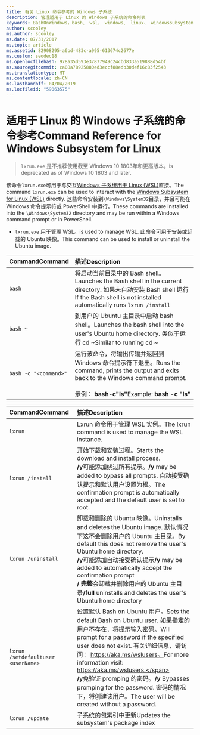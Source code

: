 ```yaml
---
title: 有关 Linux 命令参考的 Windows 子系统
description: 管理适用于 Linux 的 Windows 子系统的命令列表
keywords: BashOnWindows，bash、 wsl、 windows、 linux、 windowssubsystem、 ubuntu 的 windows 子系统
author: scooley
ms.author: scooley
ms.date: 07/31/2017
ms.topic: article
ms.assetid: 82908295-a6bd-483c-a995-613674c2677e
ms.custom: seodec18
ms.openlocfilehash: 978a35d593e37877949c24cbd833a519888d54bf
ms.sourcegitcommit: ca08a78925880ed3eccf88edb30def16c83f2543
ms.translationtype: MT
ms.contentlocale: zh-CN
ms.lasthandoff: 04/04/2019
ms.locfileid: "59063575"
---
```

# <a name="command-reference-for-windows-subsystem-for-linux"></a><span data-ttu-id="96cbe-104">适用于 Linux 的 Windows 子系统的命令参考</span><span class="sxs-lookup"><span data-stu-id="96cbe-104">Command Reference for Windows Subsystem for Linux</span></span>

> `lxrun.exe` <span data-ttu-id="96cbe-105">是不推荐使用截至 Windows 10 1803年和更高版本。</span><span class="sxs-lookup"><span data-stu-id="96cbe-105">is deprecated as of Windows 10 1803 and later.</span></span>

<span data-ttu-id="96cbe-106">该命令`lxrun.exe`可用于与交互[Windows 子系统用于 Linux (WSL)](https://msdn.microsoft.com/en-us/commandline/wsl/faq#what-windows-subsystem-for-linux-wsl-)直接。</span><span class="sxs-lookup"><span data-stu-id="96cbe-106">The command `lxrun.exe` can be used to interact with the [Windows Subsystem for Linux (WSL)](https://msdn.microsoft.com/en-us/commandline/wsl/faq#what-windows-subsystem-for-linux-wsl-) directly.</span></span>  <span data-ttu-id="96cbe-107">这些命令安装到`\Windows\System32`目录，并且可能在 Windows 命令提示符或 PowerShell 中运行。</span><span class="sxs-lookup"><span data-stu-id="96cbe-107">These commands are installed into the `\Windows\System32` directory and may be run within a Windows command prompt or in PowerShell.</span></span>

* `lxrun.exe` <span data-ttu-id="96cbe-108">用于管理 WSL。</span><span class="sxs-lookup"><span data-stu-id="96cbe-108">is used to manage WSL.</span></span>  <span data-ttu-id="96cbe-109">此命令可用于安装或卸载的 Ubuntu 映像。</span><span class="sxs-lookup"><span data-stu-id="96cbe-109">This command can be used to install or uninstall the Ubuntu image.</span></span>


| <span data-ttu-id="96cbe-110">Command</span><span class="sxs-lookup"><span data-stu-id="96cbe-110">Command</span></span>                     | <span data-ttu-id="96cbe-111">描述</span><span class="sxs-lookup"><span data-stu-id="96cbe-111">Description</span></span>                     |
|:----------------------------|:---------------------------|
| `bash`                      | <span data-ttu-id="96cbe-112">将启动当前目录中的 Bash shell。</span><span class="sxs-lookup"><span data-stu-id="96cbe-112">Launches the Bash shell in the current directory.</span></span>  <span data-ttu-id="96cbe-113">如果未自动安装 Bash shell 运行</span><span class="sxs-lookup"><span data-stu-id="96cbe-113">If the Bash shell is not installed automatically runs</span></span> `lxrun /install` |
| `bash ~`                    | <span data-ttu-id="96cbe-114">到用户的 Ubuntu 主目录中启动 bash shell。</span><span class="sxs-lookup"><span data-stu-id="96cbe-114">Launches the bash shell into the user's Ubuntu home directory.</span></span>  <span data-ttu-id="96cbe-115">类似于运行 cd ~</span><span class="sxs-lookup"><span data-stu-id="96cbe-115">Similar to running cd ~</span></span>            |
| `bash -c "<command>"`       | <span data-ttu-id="96cbe-116">运行该命令，将输出传输并返回到 Windows 命令提示符下退出。</span><span class="sxs-lookup"><span data-stu-id="96cbe-116">Runs the command, prints the output and exits back to the Windows command prompt.</span></span> <br/> <br/> <span data-ttu-id="96cbe-117">示例： **bash-c"ls"**</span><span class="sxs-lookup"><span data-stu-id="96cbe-117">Example:  **bash -c "ls"**</span></span> |

<p>

| <span data-ttu-id="96cbe-118">Command</span><span class="sxs-lookup"><span data-stu-id="96cbe-118">Command</span></span>                     | <span data-ttu-id="96cbe-119">描述</span><span class="sxs-lookup"><span data-stu-id="96cbe-119">Description</span></span>                     |
|:----------------------------|:---------------------------|
| `lxrun`                     | <span data-ttu-id="96cbe-120">Lxrun 命令用于管理 WSL 实例。</span><span class="sxs-lookup"><span data-stu-id="96cbe-120">The lxrun command is used to manage the WSL instance.</span></span> |
| `lxrun /install`            | <span data-ttu-id="96cbe-121">开始下载和安装过程。</span><span class="sxs-lookup"><span data-stu-id="96cbe-121">Starts the download and install process.</span></span> <br/> <span data-ttu-id="96cbe-122">**/y**可能添加绕过所有提示。</span><span class="sxs-lookup"><span data-stu-id="96cbe-122">**/y** may be added to bypass all prompts.</span></span>  <span data-ttu-id="96cbe-123">自动接受确认提示和默认用户设置为根。</span><span class="sxs-lookup"><span data-stu-id="96cbe-123">The confirmation prompt is automatically accepted and the default user is set to root.</span></span>          |
| `lxrun /uninstall`          | <span data-ttu-id="96cbe-124">卸载和删除的 Ubuntu 映像。</span><span class="sxs-lookup"><span data-stu-id="96cbe-124">Uninstalls and deletes the Ubuntu image.</span></span>  <span data-ttu-id="96cbe-125">默认情况下这不会删除用户的 Ubuntu 主目录。</span><span class="sxs-lookup"><span data-stu-id="96cbe-125">By default this does not remove the user's Ubuntu home directory.</span></span> <br/> <span data-ttu-id="96cbe-126">**/y**可能添加自动接受确认提示</span><span class="sxs-lookup"><span data-stu-id="96cbe-126">**/y** may be added to automatically accept the confirmation prompt</span></span> <br/><span data-ttu-id="96cbe-127">**/ 完整**会卸载并删除用户的 Ubuntu 主目录</span><span class="sxs-lookup"><span data-stu-id="96cbe-127">**/full** uninstalls and deletes the user's Ubuntu home directory</span></span>         |
| `lxrun /setdefaultuser <userName>`     | <span data-ttu-id="96cbe-128">设置默认 Bash on Ubuntu 用户。</span><span class="sxs-lookup"><span data-stu-id="96cbe-128">Sets the default Bash on Ubuntu user.</span></span> <span data-ttu-id="96cbe-129">如果指定的用户不存在，将提示输入密码。</span><span class="sxs-lookup"><span data-stu-id="96cbe-129">Will prompt for a password if the specified user does not exist.</span></span>  <span data-ttu-id="96cbe-130">有关详细信息，请访问： https://aka.ms/wslusers。</span><span class="sxs-lookup"><span data-stu-id="96cbe-130">For more information visit: https://aka.ms/wslusers.</span></span> <br/> <span data-ttu-id="96cbe-131">**/y**免验证 promping 的密码。</span><span class="sxs-lookup"><span data-stu-id="96cbe-131">**/y** Bypasses promping for the password.</span></span>  <span data-ttu-id="96cbe-132">密码的情况下，将创建该用户。</span><span class="sxs-lookup"><span data-stu-id="96cbe-132">The user will be created without a password.</span></span>|
| `lxrun /update`            | <span data-ttu-id="96cbe-133">子系统的包索引中更新</span><span class="sxs-lookup"><span data-stu-id="96cbe-133">Updates the subsystem's package index</span></span>          |
